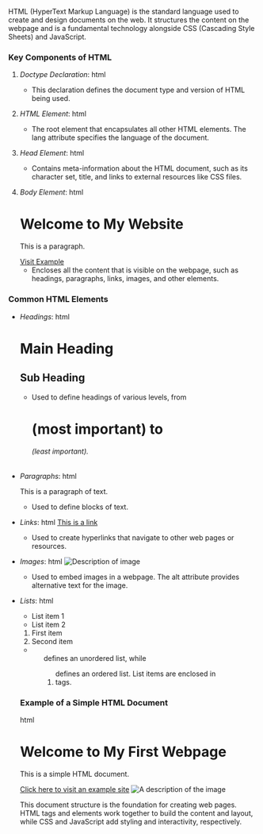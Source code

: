 HTML (HyperText Markup Language) is the standard language used to create and design documents on the web. It structures the content on the webpage and is a fundamental technology alongside CSS (Cascading Style Sheets) and JavaScript.

### Key Components of HTML

1. *Doctype Declaration*:
   html
   <!DOCTYPE html>
   
   - This declaration defines the document type and version of HTML being used.

2. *HTML Element*:
   html
   <html lang="en">
   </html>
   
   - The root element that encapsulates all other HTML elements. The lang attribute specifies the language of the document.

3. *Head Element*:
   html
   <head>
     <meta charset="UTF-8">
     <meta name="viewport" content="width=device-width, initial-scale=1.0">
     <title>Document</title>
     <link rel="stylesheet" href="styles.css">
   </head>
   
   - Contains meta-information about the HTML document, such as its character set, title, and links to external resources like CSS files.

4. *Body Element*:
   html
   <body>
     <h1>Welcome to My Website</h1>
     <p>This is a paragraph.</p>
     <a href="https://example.com">Visit Example</a>
   </body>
   
   - Encloses all the content that is visible on the webpage, such as headings, paragraphs, links, images, and other elements.

### Common HTML Elements

- *Headings*:
  html
  <h1>Main Heading</h1>
  <h2>Sub Heading</h2>
  
  - Used to define headings of various levels, from <h1> (most important) to <h6> (least important).

- *Paragraphs*:
  html
  <p>This is a paragraph of text.</p>
  
  - Used to define blocks of text.

- *Links*:
  html
  <a href="https://example.com">This is a link</a>
  
  - Used to create hyperlinks that navigate to other web pages or resources.

- *Images*:
  html
  <img src="image.jpg" alt="Description of image">
  
  - Used to embed images in a webpage. The alt attribute provides alternative text for the image.

- *Lists*:
  html
  <ul>
    <li>List item 1</li>
    <li>List item 2</li>
  </ul>
  <ol>
    <li>First item</li>
    <li>Second item</li>
  </ol>
  
  - <ul> defines an unordered list, while <ol> defines an ordered list. List items are enclosed in <li> tags.

### Example of a Simple HTML Document

html
<!DOCTYPE html>
<html lang="en">
<head>
  <meta charset="UTF-8">
  <meta name="viewport" content="width=device-width, initial-scale=1.0">
  <title>My First Webpage</title>
  <link rel="stylesheet" href="styles.css">
</head>
<body>
  <h1>Welcome to My First Webpage</h1>
  <p>This is a simple HTML document.</p>
  <a href="https://example.com">Click here to visit an example site</a>
  <img src="image.jpg" alt="A description of the image">
</body>
</html>


This document structure is the foundation for creating web pages. HTML tags and elements work together to build the content and layout, while CSS and JavaScript add styling and interactivity, respectively. 
